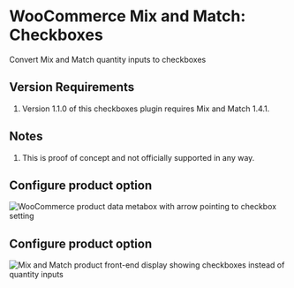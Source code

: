 # WooCommerce Mix and Match: Checkboxes
Convert Mix and Match quantity inputs to checkboxes

## Version Requirements
1. Version 1.1.0 of this checkboxes plugin requires Mix and Match 1.4.1.

## Notes
1. This is proof of concept and not officially supported in any way.

## Configure product option
![WooCommerce product data metabox with arrow pointing to checkbox setting](https://user-images.githubusercontent.com/507025/44285465-bbbe2f00-a265-11e8-9907-24ac617a77e8.png)

## Configure product option
![Mix and Match product front-end display showing checkboxes instead of quantity inputs](https://user-images.githubusercontent.com/507025/44285546-16f02180-a266-11e8-8c03-9bf92ce8102e.png)